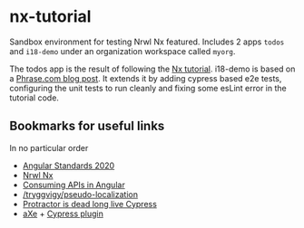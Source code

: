 # nx-tutorial

Sandbox environment for testing Nrwl Nx featured. Includes 2 apps `todos` and `i18-demo` under an organization workspace called `myorg`.

The todos app is the result of following the [Nx tutorial](https://nx.dev/l/a/tutorial/01-create-application). i18-demo is based on a [Phrase.com blog post](https://phrase.com/blog/posts/angular-9-tutorial-on-i18n/). It extends it by adding cypress based e2e tests, configuring the unit tests to run cleanly and fixing some esLint error in the tutorial code.

## Bookmarks for useful links

In no particular order

- [Angular Standards 2020](https://medium.com/@tomwhite007/angular-standards-for-2020-d31f401fb90d)
- [Nrwl Nx](https://nx.dev/)
- [Consuming APIs in Angular](https://florimond.dev/en/posts/2018/09/consuming-apis-in-angular-the-model-adapter-pattern/)
- [/tryggvigy/pseudo-localization](https://github.com/tryggvigy/pseudo-localization)
- [Protractor is dead long live Cypress](https://www.rainerhahnekamp.com/en/angular-e2e-testing-protractor-is-dead-long-live-cypress/)
- [aXe](https://www.deque.com/axe/) + [Cypress plugin](https://www.npmjs.com/package/cypress-axe)
